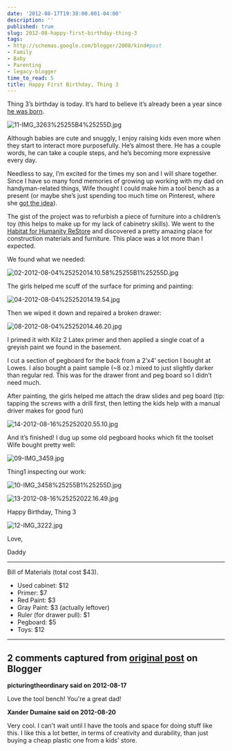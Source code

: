 ```yaml
---
date: '2012-08-17T19:38:00.001-04:00'
description: ''
published: true
slug: 2012-08-happy-first-birthday-thing-3
tags:
- http://schemas.google.com/blogger/2008/kind#post
- Family
- Baby
- Parenting
- legacy-blogger
time_to_read: 5
title: Happy First Birthday, Thing 3
---
```



Thing 3’s birthday is today. It’s hard to believe it’s already been a year since <a href="../2011/2011-08-birth-story-thing-3.html">he was born</a>.

![11-IMG_3263%25255B4%25255D.jpg](11-IMG_3263%25255B4%25255D.jpg)

Although babies are cute and snuggly, I enjoy raising kids even more when they start to interact more purposefully. He’s almost there. He has a couple words, he can take a couple steps, and he’s becoming more expressive every day.

Needless to say, I’m excited for the times my son and I will share together. Since I have so many fond memories of growing up working with my dad on handyman-related things, Wife thought I could make him a tool bench as a present (or maybe she’s just spending too much time on Pinterest, where she <a href="http://pinterest.com/pin/184577284698686013/">got the idea</a>).

The gist of the project was to refurbish a piece of furniture into a children’s toy (this helps to make up for my lack of cabinetry skills). We went to the <a href="http://www.habitat.org/restores/default.aspx">Habitat for Humanity ReStore</a> and discovered a pretty amazing place for construction materials and furniture. This place was a lot more than I expected.

We found what we needed:

![02-2012-08-04%25252014.10.58%25255B1%25255D.jpg](02-2012-08-04%25252014.10.58%25255B1%25255D.jpg)

The girls helped me scuff of the surface for priming and painting:  

![04-2012-08-04%25252014.19.54.jpg](04-2012-08-04%25252014.19.54.jpg)  

Then we wiped it down and repaired a broken drawer:

![08-2012-08-04%25252014.46.20.jpg](08-2012-08-04%25252014.46.20.jpg)

I primed it with Kilz 2 Latex primer and then applied a single coat of a greyish paint we found in the basement.

I cut a section of pegboard for the back from a 2’x4’ section I bought at Lowes. I also bought a paint sample (~8 oz.) mixed to just slightly darker than regular red. This was for the drawer front and peg board so I didn’t need much.

After painting, the girls helped me attach the draw slides and peg board (tip: tapping the screws with a drill first, then letting the kids help with a manual driver makes for good fun)

![14-2012-08-16%25252020.55.10.jpg](14-2012-08-16%25252020.55.10.jpg)

And it’s finished! I dug up some old pegboard hooks which fit the toolset Wife bought pretty well:

![09-IMG_3459.jpg](09-IMG_3459.jpg)

Thing1 inspecting our work:

![10-IMG_3458%25255B1%25255D.jpg](10-IMG_3458%25255B1%25255D.jpg)

![13-2012-08-16%25252022.16.49.jpg](13-2012-08-16%25252022.16.49.jpg)

Happy Birthday, Thing 3

![12-IMG_3222.jpg](12-IMG_3222.jpg)    

Love,   

Daddy  <hr />

Bill of Materials (total cost $43).  <ul>   <li>Used cabinet: $12</li>    <li>Primer: $7</li>    <li>Red Paint: $3</li>    <li>Gray Paint: $3 (actually leftover)</li>    <li>Ruler (for drawer pull): $1</li>    <li>Pegboard: $5</li>    <li>Toys: $12</li> </ul>

---

## 2 comments captured from [original post](https://blog.wassupy.com/2012/08/happy-first-birthday-thing-3.html) on Blogger

**picturingtheordinary said on 2012-08-17**

Love the tool bench! You're a great dad!

**Xander Dumaine said on 2012-08-20**

Very cool. I can't wait until I have the tools and space for doing stuff like this. I like this a lot better, in terms of creativity and durability, than just buying a cheap plastic one from a kids' store.

